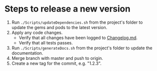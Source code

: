 # Steps to release a new version

1. Run `./Scripts/updateDependencies.sh` from the project's folder to update the gems and pods to the latest version.
2. Apply any code changes.
	- Verify that all changes have been logged to [Changelog.md](Changelog.md).
	- Verify that all tests passes.
3. Run `./Scripts/generateDocs.sh` from the project's folder to update the documentation.
4. Merge branch with master and push to origin.
5. Create a new tag for the commit, e.g. "1.2.3".

